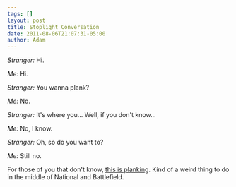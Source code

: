 ```yaml
---
tags: []
layout: post
title: Stoplight Conversation
date: 2011-08-06T21:07:31-05:00
author: Adam
---
```


*Stranger:* Hi.

*Me:* Hi.

*Stranger:* You wanna plank?

*Me:* No.

*Stranger:* It's where you… Well, if you don't know…

*Me:* No, I know.

*Stranger:* Oh, so do you want to?

*Me:* Still no.

For those of you that don't know, [this is planking](http://en.m.wikipedia.org/wiki/Planking_\(fad\)). Kind of a weird thing to do in the middle of National and Battlefield.
